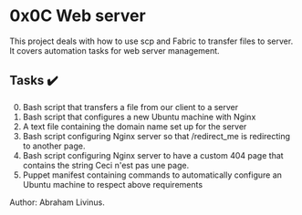 # 0x0C Web server

This project deals with how to use scp and Fabric to transfer files to server.
It covers automation tasks for web server management.

## Tasks :heavy_check_mark:

0. Bash script that transfers a file from our client to a server
1. Bash script that configures a new Ubuntu machine with Nginx
2. A text file containing the domain name set up for the server
3. Bash script configuring Nginx server so that /redirect_me is redirecting to another page.
4. Bash script configuring Nginx server to have a custom 404 page that contains the string Ceci n'est pas une page.
5. Puppet manifest containing commands to automatically configure an Ubuntu machine to respect above requirements

Author: Abraham Livinus.
